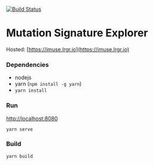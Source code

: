 [![Build Status](https://travis-ci.org/lrgr/mutation-signature-explorer.svg?branch=master)](https://travis-ci.org/lrgr/mutation-signature-explorer)

# Mutation Signature Explorer

Hosted: [https://imuse.lrgr.io](https://imuse.lrgr.io)

### Dependencies
- nodejs
- yarn (`npm install -g yarn`)
- `yarn install`

### Run
[http://localhost:8080](http://localhost:8080)
```
yarn serve
```

### Build
```
yarn build
```

